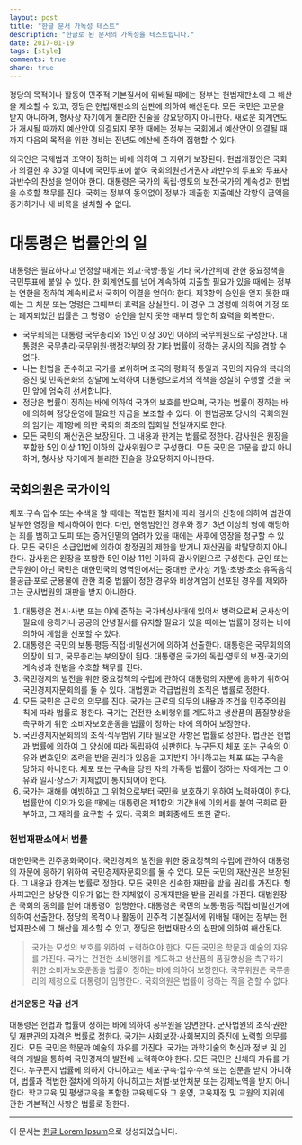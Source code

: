 ```yaml
---
layout: post
title: "한글 문서 가독성 테스트"
description: "한글로 된 문서의 가독성을 테스트합니다."
date: 2017-01-19
tags: [style]
comments: true
share: true
---
```


정당의 목적이나 활동이 민주적 기본질서에 위배될 때에는 정부는 헌법재판소에 그 해산을 제소할 수 있고, 정당은 헌법재판소의 심판에 의하여 해산된다. 모든 국민은 고문을 받지 아니하며, 형사상 자기에게 불리한 진술을 강요당하지 아니한다. 새로운 회계연도가 개시될 때까지 예산안이 의결되지 못한 때에는 정부는 국회에서 예산안이 의결될 때까지 다음의 목적을 위한 경비는 전년도 예산에 준하여 집행할 수 있다.

외국인은 국제법과 조약이 정하는 바에 의하여 그 지위가 보장된다. 헌법개정안은 국회가 의결한 후 30일 이내에 국민투표에 붙여 국회의원선거권자 과반수의 투표와 투표자 과반수의 찬성을 얻어야 한다. 대통령은 국가의 독립·영토의 보전·국가의 계속성과 헌법을 수호할 책무를 진다. 국회는 정부의 동의없이 정부가 제출한 지출예산 각항의 금액을 증가하거나 새 비목을 설치할 수 없다.

# 대통령은 법률안의 일

대통령은 필요하다고 인정할 때에는 외교·국방·통일 기타 국가안위에 관한 중요정책을 국민투표에 붙일 수 있다. 한 회계연도를 넘어 계속하여 지출할 필요가 있을 때에는 정부는 연한을 정하여 계속비로서 국회의 의결을 얻어야 한다. 제3항의 승인을 얻지 못한 때에는 그 처분 또는 명령은 그때부터 효력을 상실한다. 이 경우 그 명령에 의하여 개정 또는 폐지되었던 법률은 그 명령이 승인을 얻지 못한 때부터 당연히 효력을 회복한다.

* 국무회의는 대통령·국무총리와 15인 이상 30인 이하의 국무위원으로 구성한다. 대통령은 국무총리·국무위원·행정각부의 장 기타 법률이 정하는 공사의 직을 겸할 수 없다.
* 나는 헌법을 준수하고 국가를 보위하며 조국의 평화적 통일과 국민의 자유와 복리의 증진 및 민족문화의 창달에 노력하여 대통령으로서의 직책을 성실히 수행할 것을 국민 앞에 엄숙히 선서합니다.
* 정당은 법률이 정하는 바에 의하여 국가의 보호를 받으며, 국가는 법률이 정하는 바에 의하여 정당운영에 필요한 자금을 보조할 수 있다. 이 헌법공포 당시의 국회의원의 임기는 제1항에 의한 국회의 최초의 집회일 전일까지로 한다.
* 모든 국민의 재산권은 보장된다. 그 내용과 한계는 법률로 정한다. 감사원은 원장을 포함한 5인 이상 11인 이하의 감사위원으로 구성한다. 모든 국민은 고문을 받지 아니하며, 형사상 자기에게 불리한 진술을 강요당하지 아니한다.

## 국회의원은 국가이익
체포·구속·압수 또는 수색을 할 때에는 적법한 절차에 따라 검사의 신청에 의하여 법관이 발부한 영장을 제시하여야 한다. 다만, 현행범인인 경우와 장기 3년 이상의 형에 해당하는 죄를 범하고 도피 또는 증거인멸의 염려가 있을 때에는 사후에 영장을 청구할 수 있다. 모든 국민은 소급입법에 의하여 참정권의 제한을 받거나 재산권을 박탈당하지 아니한다. 감사원은 원장을 포함한 5인 이상 11인 이하의 감사위원으로 구성한다. 군인 또는 군무원이 아닌 국민은 대한민국의 영역안에서는 중대한 군사상 기밀·초병·초소·유독음식물공급·포로·군용물에 관한 죄중 법률이 정한 경우와 비상계엄이 선포된 경우를 제외하고는 군사법원의 재판을 받지 아니한다.

1. 대통령은 전시·사변 또는 이에 준하는 국가비상사태에 있어서 병력으로써 군사상의 필요에 응하거나 공공의 안녕질서를 유지할 필요가 있을 때에는 법률이 정하는 바에 의하여 계엄을 선포할 수 있다.
2. 대통령은 국민의 보통·평등·직접·비밀선거에 의하여 선출한다. 대통령은 국무회의의 의장이 되고, 국무총리는 부의장이 된다. 대통령은 국가의 독립·영토의 보전·국가의 계속성과 헌법을 수호할 책무를 진다.
3. 국민경제의 발전을 위한 중요정책의 수립에 관하여 대통령의 자문에 응하기 위하여 국민경제자문회의를 둘 수 있다. 대법원과 각급법원의 조직은 법률로 정한다.
4. 모든 국민은 근로의 의무를 진다. 국가는 근로의 의무의 내용과 조건을 민주주의원칙에 따라 법률로 정한다. 국가는 건전한 소비행위를 계도하고 생산품의 품질향상을 촉구하기 위한 소비자보호운동을 법률이 정하는 바에 의하여 보장한다.
5. 국민경제자문회의의 조직·직무범위 기타 필요한 사항은 법률로 정한다. 법관은 헌법과 법률에 의하여 그 양심에 따라 독립하여 심판한다. 누구든지 체포 또는 구속의 이유와 변호인의 조력을 받을 권리가 있음을 고지받지 아니하고는 체포 또는 구속을 당하지 아니한다. 체포 또는 구속을 당한 자의 가족등 법률이 정하는 자에게는 그 이유와 일시·장소가 지체없이 통지되어야 한다.
6. 국가는 재해를 예방하고 그 위험으로부터 국민을 보호하기 위하여 노력하여야 한다. 법률안에 이의가 있을 때에는 대통령은 제1항의 기간내에 이의서를 붙여 국회로 환부하고, 그 재의를 요구할 수 있다. 국회의 폐회중에도 또한 같다.

### 헌법재판소에서 법률

대한민국은 민주공화국이다. 국민경제의 발전을 위한 중요정책의 수립에 관하여 대통령의 자문에 응하기 위하여 국민경제자문회의를 둘 수 있다. 모든 국민의 재산권은 보장된다. 그 내용과 한계는 법률로 정한다. 모든 국민은 신속한 재판을 받을 권리를 가진다. 형사피고인은 상당한 이유가 없는 한 지체없이 공개재판을 받을 권리를 가진다. 대법원장은 국회의 동의를 얻어 대통령이 임명한다. 대통령은 국민의 보통·평등·직접·비밀선거에 의하여 선출한다. 정당의 목적이나 활동이 민주적 기본질서에 위배될 때에는 정부는 헌법재판소에 그 해산을 제소할 수 있고, 정당은 헌법재판소의 심판에 의하여 해산된다.

> 국가는 모성의 보호를 위하여 노력하여야 한다. 모든 국민은 학문과 예술의 자유를 가진다. 국가는 건전한 소비행위를 계도하고 생산품의 품질향상을 촉구하기 위한 소비자보호운동을 법률이 정하는 바에 의하여 보장한다. 국무위원은 국무총리의 제청으로 대통령이 임명한다. 국회의원은 법률이 정하는 직을 겸할 수 없다.

#### 선거운동은 각급 선거

대통령은 헌법과 법률이 정하는 바에 의하여 공무원을 임면한다. 군사법원의 조직·권한 및 재판관의 자격은 법률로 정한다. 국가는 사회보장·사회복지의 증진에 노력할 의무를 진다. 모든 국민은 학문과 예술의 자유를 가진다. 국가는 과학기술의 혁신과 정보 및 인력의 개발을 통하여 국민경제의 발전에 노력하여야 한다. 모든 국민은 신체의 자유를 가진다. 누구든지 법률에 의하지 아니하고는 체포·구속·압수·수색 또는 심문을 받지 아니하며, 법률과 적법한 절차에 의하지 아니하고는 처벌·보안처분 또는 강제노역을 받지 아니한다. 학교교육 및 평생교육을 포함한 교육제도와 그 운영, 교육재정 및 교원의 지위에 관한 기본적인 사항은 법률로 정한다.

--- 

이 문서는 [한글 Lorem Ipsum](http://guny.kr/stuff/klorem/)으로 생성되었습니다.
